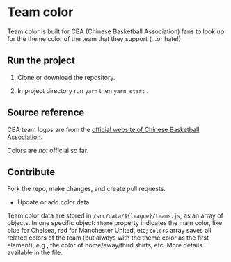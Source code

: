 # Team color

Team color is built for CBA (Chinese Basketball Association) fans to look up for the theme color of the team that they support (...or hate!)

## Run the project

1. Clone or download the repository.

2. In project directory run `yarn` then `yarn start` .

## Source reference

CBA team logos are from the [official website of Chinese Basketball Association](https://www.cbaleague.com/data/#/teams).

Colors are _not_ official so far.

## Contribute

Fork the repo, make changes, and create pull requests.

- Update or add color data

Team color data are stored in `/src/data/${league}/teams.js`, as an array of objects. In one specific object: `theme` property indicates the main color, like blue for Chelsea, red for Manchester United, etc; `colors` array saves all related colors of the team (but always with the theme color as the first element), e.g., the color of home/away/third shirts, etc. More details available in the file.

